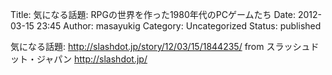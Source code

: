 Title: 気になる話題: RPGの世界を作った1980年代のPCゲームたち
Date: 2012-03-15 23:45
Author: masayukig
Category: Uncategorized
Status: published

気になる話題: <http://slashdot.jp/story/12/03/15/1844235/>
from スラッシュドット・ジャパン <http://slashdot.jp/>
